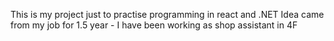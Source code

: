 This is my project just to practise programming in react and .NET
Idea came from my job for 1.5 year - I have been working as shop assistant in 4F